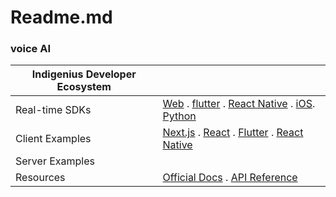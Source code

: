 # Readme.md
### **voice AI** 

|Indigenius Developer Ecosystem|        |
|---------------|----------------------|
| Real-time SDKs |[Web](https://github.com/Indigenius-AI/Indigenius-Agent-Pro/blob/main/Web.md) . [flutter](https://github.com/Indigenius-AI/Indigenius-Agent-Pro/blob/main/flutter.md) . [React Native](https://github.com/Indigenius-AI/Indigenius-Agent-Pro/blob/main/ReactNative.md) . [iOS](https://github.com/Indigenius-AI/Indigenius-Agent-Pro/blob/main/iOS.md). [Python](https://github.com/Indigenius-AI/Indigenius-Agent-Pro/blob/main/Python.md) |
| Client Examples  | [Next.js](path/to/Next.js.md) . [React](path/to/React.md) . [Flutter](path/to/Flutter.md) . [React Native](path/to/ReactNative.md)|
| Server Examples|        |
| Resources       | [Official Docs](https://docs.indigenius.ai/sdk/web) . [API Reference](https://dev.indigenius.shop/docs#/) |
